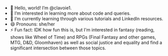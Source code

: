 - 👋 Hello, world! I’m @clavoie1.
- 👀 I’m interested in learning more about code and queries.
- 🌱 I’m currently learning through various tutorials and LinkedIn resources.
- 😄 Pronouns: she/her
- ⚡ Fun fact: IDK how fun this is, but I'm interested in fantasy (reading, shows like Wheel of Time) and RPGs (Final Fantasy and other games, MTG, D&D, Gloomhaven) as well as social justice and equality and find a significant intersection between those topics.

<!---
clavoie1/clavoie1 is a ✨ special ✨ repository because its `README.md` (this file) appears on your GitHub profile.
You can click the Preview link to take a look at your changes.
--->
